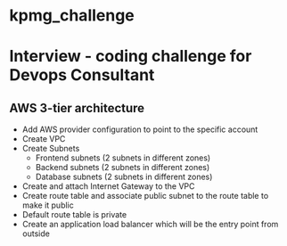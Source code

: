 # kpmg_challenge
# Interview - coding challenge for Devops Consultant 

## AWS 3-tier architecture

- Add AWS provider configuration to point to the specific account
- Create VPC
- Create Subnets
    - Frontend subnets (2 subnets in different zones)
    - Backend subnets  (2 subnets in different zones)
    - Database subnets (2 subnets in different zones)
- Create and attach Internet Gateway to the VPC
- Create route table and associate public subnet to the route table to make it public
- Default route table is private
- Create an application load balancer which will be the entry point from outside 